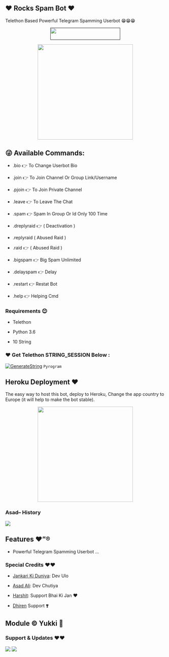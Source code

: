 ## ❤️ Rocks Spam Bot ❤️

Telethon Based Powerful Telegram Spamming Userbot 😁😁😁

<p align="center"><a href=""> <img src="https://img.shields.io/badge/Copy%20Paster%20Ki%20Gand%20Main%20Land-black?style=for-the-badge&logo=heroku" width="220" height="38.45"/></a></p>

<p align="center"><a href="https://t.me/Dr_Asad_Ali"><img src="https://telegra.ph/file/b4b59b654ddad5baabb9f.png" width="300"></a></p>

<p align="center">

## 😜 Available Commands:

- .bio 👉 To Change Userbot Bio

- .join 👉 To Join Channel Or Group Link/Username

- .pjoin 👉 To Join Private Channel

- .leave 👉 To Leave The Chat

- .spam 👉 Spam In Group Or Id Only 100 Time

- .dreplyraid 👉 ( Deactivation )

- .replyraid ( Abused Raid )

- .raid 👉 ( Abused Raid )

- .bigspam 👉 Big Spam  Unlimited

- .delayspam 👉 Delay

- .restart 👉 Restat Bot

- .help 👉 Helping Cmd

<h3>Requirements 😊</h3>

- Telethon

- Python 3.6

- 10 String

### ❤️ Get Telethon STRING_SESSION Below :

[![GenerateString](https://img.shields.io/badge/repl.it-generateString-yellowgreen)](https://replit.com/@AssadAli/TelethonSession) ``Pyrogram``

## Heroku Deployment ❤️

The easy way to host this bot, deploy to Heroku, Change the app country to Europe (it will help to make the bot stable).

<p align="center"><a href="https://heroku.com/deploy?template=https://github.com/jankarikiduniya/SpamBot"><img src="https://telegra.ph/file/887a9409c67b05206581c.png" width="300"></a></p>

<p align="center">

### Asad– History

<a href="https://www.youtube.com/JankariKiDuniya"><img src="https://img.shields.io/badge/Join-Subscribe%20Support-blue.svg?style=for-the-badge&logo=YouTube"></a>

## Features ❤️”®

- Powerful Telegram Spamming Userbot ...

### Special Credits ❤️❤️

- [Jankari Ki Duniya](https://github.com/jankarikiduniya): Dev Ulo

- [Asad Ali](https://t.me/Dr_Asad_Ali): Dev Chutiya

- [Harshit](https://t.me/HarshitSharma361): Support Bhai Ki Jan ❤️

- [Dhiren](https://t.me/DaYuSH_Owner_Of_ROcKs) Support ❣️

## Module © Yukki 🙂

### Support & Updates ❤️❤️

<a href="https://t.me/Shayri_Music_Lovers"><img src="https://img.shields.io/badge/Join-Group%20Support-blue.svg?style=for-the-badge&logo=Telegram"></a> <a href="https://t.me/jankarikiduniya"><img src="https://img.shields.io/badge/Join-Updates%20Channel-blue.svg?style=for-the-badge&logo=Telegram"></a>
